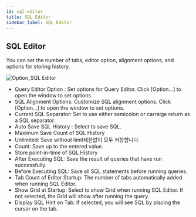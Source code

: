 ```yaml
---
id: sql-editor
title: SQL Editor
sidebar_label: SQL Editor
---
```


## SQL Editor

You can set the number of tabs, editor option, alignment options, and options for storing history.

![Option_SQL Editor](https://s3.ap-northeast-2.amazonaws.com/sqlgate-manual-content/4376E0E3E6ECE343965CF14C9456DA78.jpg)

- Query Editor Option : Set options for Query Editor. Click [Option…] to open the window to set options.
- SQL Alignment Options: Customize SQL alignment options. Click [Option…] to open the window to set options.
- Current SQL Separator: Set to use either semicolon or carraige return as a SQL separator.
- Auto Save SQL History : Select to save SQL.
- Maximum Save Count of SQL History
- Unlimited: Save without limit제한없이 모두 저장합니다.
- Count: Save up to the entered value.
- Store point-in-time of SQL History
- After Executing SQL: Save the result of queries that have run successfully.
- Before Executing SQL: Save all SQL statements before running queries.
- Tab Count of Editor Startup: The number of tabs automatically added when running SQL Editor.
- Show Grid at Startup: Select to show Grid when running SQL Editor. If not selected, the Grid will show after running the query.
- Display SQL Hint on Tab: If selected, you will see SQL by placing the cursor on the tab.


